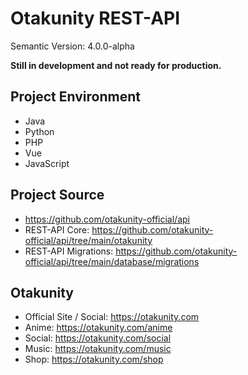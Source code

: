 # Otakunity REST-API
Semantic Version: 4.0.0-alpha

**Still in development and not ready for production.**


## Project Environment
- Java
- Python
- PHP
- Vue
- JavaScript


## Project Source
- https://github.com/otakunity-official/api
- REST-API Core: https://github.com/otakunity-official/api/tree/main/otakunity
- REST-API Migrations: https://github.com/otakunity-official/api/tree/main/database/migrations


## Otakunity
- Official Site / Social: https://otakunity.com
- Anime: https://otakunity.com/anime
- Social: https://otakunity.com/social
- Music: https://otakunity.com/music
- Shop: https://otakunity.com/shop

